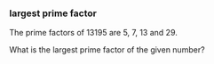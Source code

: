 ### largest prime factor

The prime factors of 13195 are 5, 7, 13 and 29.

What is the largest prime factor of the given number?
